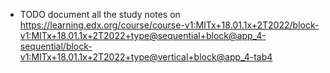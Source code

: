 - TODO document all the study notes on https://learning.edx.org/course/course-v1:MITx+18.01.1x+2T2022/block-v1:MITx+18.01.1x+2T2022+type@sequential+block@app_4-sequential/block-v1:MITx+18.01.1x+2T2022+type@vertical+block@app_4-tab4